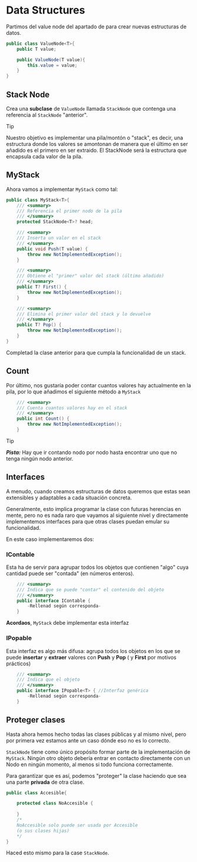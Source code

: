 # Data Structures

Partimos del value node del apartado de para crear nuevas estructuras de datos.

```cs
public class ValueNode<T>{
    public T value;

    public ValueNode(T value){
        this.value = value;
    }
}
```

## Stack Node

Crea una **subclase** de `ValueNode` llamada `StackNode` que contenga una referencia al `StackNode` "anterior".

> [!tip]
> Nuestro objetivo es implementar una pila/montón o "stack", es decir, una estructura donde los valores se amontonan de manera que el último en ser añadido es el primero en ser extraido. El StackNode será la estructura que encapsula cada valor de la pila.
>

## MyStack

Ahora vamos a implementar `MyStack` como tal: 

```cs
public class MyStack<T>{
    /// <summary>
    /// Referencia el primer nodo de la pila
    /// </summary>    
    protected StackNode<T>? head;

    /// <summary>
    /// Inserta un valor en el stack
    /// </summary>
    public void Push(T value) {
        throw new NotImplementedException();
    }

    /// <summary>
    /// Obtiene el "primer" valor del stack (último añadido)
    /// </summary>
    public T? First() {
        throw new NotImplementedException();
    }

    /// <summary>
    /// Elimina el primer valor del stack y lo devuelve
    /// </summary>
    public T? Pop() {
        throw new NotImplementedException();
    }
}
```

Completad la clase anterior para que cumpla la funcionalidad de un stack.


## Count

Por último, nos gustaría poder contar cuantos valores hay actualmente en la pila, por lo que añadimos el siguiente método a `MyStack`

```cs
    /// <summary>
    /// Cuenta cuantos valores hay en el stack
    /// </summary>
    public int Count() {
        throw new NotImplementedException();
    }
```

> [!tip]
> ***Pista:*** Hay que ir contando nodo por nodo hasta encontrar uno que no tenga ningún nodo anterior.

## Interfaces

A menudo, cuando creamos estructuras de datos queremos que estas sean extensibles y adaptables a cada situación concreta.

Generalmente, esto implica programar la clase con futuras herencias en mente, pero no es nada raro que vayamos al siguiente nivel y directamente implementemos interfaces para que otras clases puedan emular su funcionalidad.

En este caso implementaremos dos:

### IContable

Esta ha de servir para agrupar todos los objetos que contienen "algo" cuya cantidad puede ser "contada" (en números enteros). 

```cs
    /// <summary>
    /// Indica que se puede "contar" el contenido del objeto
    /// </summary>
    public interface IContable {
        -Rellenad según corresponda-
    }
```

**Acordaos**, `MyStack` debe implementar esta interfaz

### IPopable

Esta interfaz es algo más difusa: agrupa todos los objetos en los que se puede **insertar** y **extraer** valores con **Push** y **Pop** ( y **First** por motivos prácticos)

```cs
    /// <summary>
    /// Indica que el objeto
    /// </summary>
    public interface IPopable<T> { //Interfaz genérica
        -Rellenad según corresponda-
    }
```

## Proteger clases

Hasta ahora hemos hecho todas las clases públicas y al mismo nivel, pero por primera vez estamos ante un caso dónde eso no es lo correcto.

`StackNode` tiene como único propósito formar parte de la implementación de `MyStack`. Ningún otro objeto debería entrar en contacto directamente con un Nodo en ningún momento, al menos si todo funciona correctamente.

Para garantizar que es así, podemos "proteger" la clase haciendo que sea una parte **privada** de otra clase.

```cs
public class Accesible{

    protected class NoAccesible {
        
    }
    /* 
    NoAccesible solo puede ser usada por Accesible
    (o sus clases hijas)
    */
}
```

Haced esto mismo para la case `StackNode`.